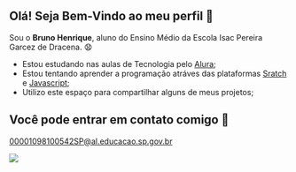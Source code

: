 ## Olá! Seja Bem-Vindo ao meu perfil 👋
Sou o **Bruno Henrique**, aluno do Ensino Médio da Escola Isac Pereira Garcez de Dracena. 😧

- Estou estudando nas aulas de Tecnologia pelo [Alura](https://www.alura.com.br);
- Estou tentando aprender a programação atráves das plataformas [Sratch](https://scratch.mit.edu/) e [Javascript](https://editor.p5js.org/);
- Utilizo este espaço para compartilhar alguns de meus projetos;

## Você pode entrar em contato comigo 📧

00001098100542SP@al.educacao.sp.gov.br

![](https://media.tenor.com/BXTUUQlyc7YAAAAM/mario-kart-luigi.gif)
